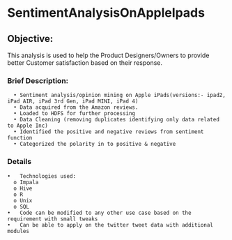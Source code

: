 # SentimentAnalysisOnAppleIpads

## Objective:
This analysis is used to help the Product Designers/Owners to provide better Customer satisfaction based on their response.
### Brief Description:
```
  •	Sentiment analysis/opinion mining on Apple iPads(versions:- ipad2, iPad AIR, iPad 3rd Gen, iPad MINI, iPad 4)
  •	Data acquired from the Amazon reviews.
  •	Loaded to HDFS for further processing
  •	Data Cleaning (removing duplicates identifying only data related to Apple Inc) 
  •	Identified the positive and negative reviews from sentiment function
  •	Categorized the polarity in to positive & negative
``` 
### Details
````
•	Technologies used: 
  o	Impala
  o	Hive
  o	R
  o	Unix
  o	SQL
•	Code can be modified to any other use case based on the requirement with small tweaks
•	Can be able to apply on the twitter tweet data with additional modules
````
